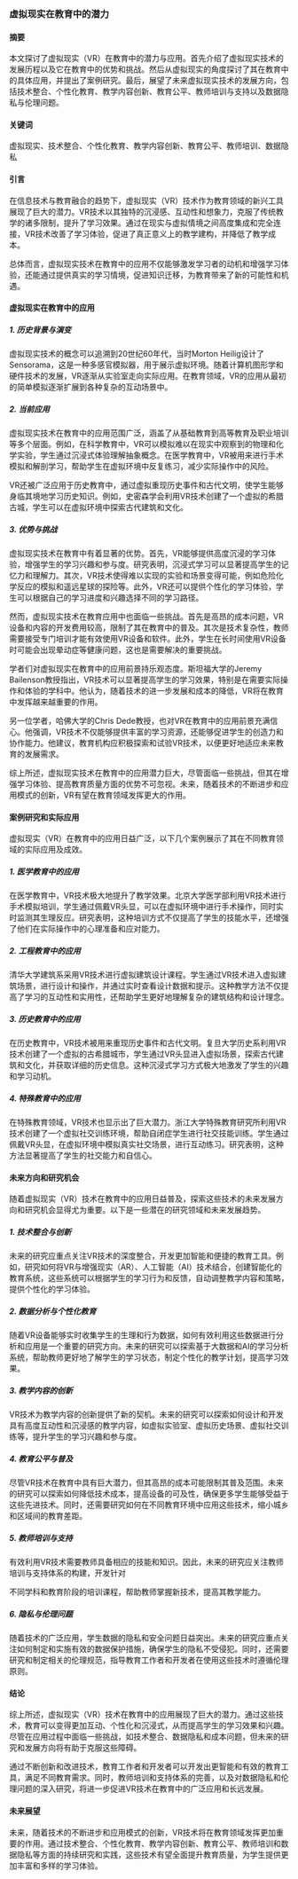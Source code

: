 

### 虚拟现实在教育中的潜力

#### 摘要

本文探讨了虚拟现实（VR）在教育中的潜力与应用。首先介绍了虚拟现实技术的发展历程以及它在教育中的优势和挑战。然后从虚拟现实的角度探讨了其在教育中的具体应用，并提出了案例研究。最后，展望了未来虚拟现实技术的发展方向，包括技术整合、个性化教育、教学内容创新、教育公平、教师培训与支持以及数据隐私与伦理问题。

#### 关键词

虚拟现实、技术整合、个性化教育、教学内容创新、教育公平、教师培训、数据隐私

#### 引言
在信息技术与教育融合的趋势下，虚拟现实（VR）技术作为教育领域的新兴工具展现了巨大的潜力。VR技术以其独特的沉浸感、互动性和想象力，克服了传统教学的诸多限制，提升了学习效果。通过在现实与虚拟情境之间高度集成和完全连接，VR技术改善了学习体验，促进了真正意义上的教学建构，并降低了教学成本。

总体而言，虚拟现实技术在教育中的应用不仅能够激发学习者的动机和增强学习体验，还能通过提供真实的学习情境，促进知识迁移，为教育带来了新的可能性和机遇。

#### 虚拟现实在教育中的应用

##### 1. 历史背景与演变

虚拟现实技术的概念可以追溯到20世纪60年代，当时Morton Heilig设计了Sensorama，这是一种多感官模拟器，用于展示虚拟环境。随着计算机图形学和硬件技术的发展，VR逐渐从实验室走向实际应用。在教育领域，VR的应用从最初的简单模拟逐渐扩展到各种复杂的互动场景中。

##### 2. 当前应用

虚拟现实技术在教育中的应用范围广泛，涵盖了从基础教育到高等教育及职业培训等多个层面。例如，在科学教育中，VR可以模拟难以在现实中观察到的物理和化学实验，学生通过沉浸式体验理解抽象概念。在医学教育中，VR被用来进行手术模拟和解剖学习，帮助学生在虚拟环境中反复练习，减少实际操作中的风险。

VR还被广泛应用于历史教育中，通过虚拟重现历史事件和古代文明，使学生能够身临其境地学习历史知识。例如，史密森学会利用VR技术创建了一个虚拟的希腊古城，学生可以在虚拟环境中探索古代建筑和文化。

##### 3. 优势与挑战

虚拟现实技术在教育中有着显著的优势。首先，VR能够提供高度沉浸的学习体验，增强学生的学习兴趣和参与度。研究表明，沉浸式学习可以显著提高学生的记忆力和理解力。其次，VR技术使得难以实现的实验和场景变得可能，例如危险化学反应的模拟和遥远星球的探险等。此外，VR还可以提供个性化的学习体验，学生可以根据自己的学习进度和兴趣选择不同的学习路径。

然而，虚拟现实技术在教育应用中也面临一些挑战。首先是高昂的成本问题，VR设备和内容的开发费用较高，限制了其在教育中的普及。其次是技术复杂性，教师需要接受专门培训才能有效使用VR设备和软件。此外，学生在长时间使用VR设备时可能会出现晕动症等健康问题，这也是需要解决的重要挑战。

学者们对虚拟现实在教育中的应用前景持乐观态度。斯坦福大学的Jeremy Bailenson教授指出，VR技术可以显著提高学生的学习效果，特别是在需要实际操作和体验的学科中。他认为，随着技术的进一步发展和成本的降低，VR将在教育中发挥越来越重要的作用。

另一位学者，哈佛大学的Chris Dede教授，也对VR在教育中的应用前景充满信心。他强调，VR技术不仅能够提供丰富的学习资源，还能够促进学生的创造力和协作能力。他建议，教育机构应积极探索和试验VR技术，以便更好地适应未来教育的发展需求。

综上所述，虚拟现实技术在教育中的应用潜力巨大，尽管面临一些挑战，但其在增强学习体验、提高教育质量方面的优势不可忽视。未来，随着技术的不断进步和应用模式的创新，VR有望在教育领域发挥更大的作用。

#### 案例研究和实际应用

虚拟现实（VR）在教育中的应用日益广泛，以下几个案例展示了其在不同教育领域的实际应用及成效。

##### 1. 医学教育中的应用

在医学教育中，VR技术极大地提升了教学效果。北京大学医学部利用VR技术进行手术模拟培训，学生通过佩戴VR头显，可以在虚拟环境中进行手术操作，同时实时监测其生理反应。研究表明，这种培训方式不仅提高了学生的技能水平，还增强了他们在实际操作中的心理准备和应对能力。

##### 2. 工程教育中的应用

清华大学建筑系采用VR技术进行虚拟建筑设计课程。学生通过VR技术进入虚拟建筑场景，进行设计和操作，并通过实时查看设计数据和提示。这种教学方法不仅提高了学习的互动性和实用性，还帮助学生更好地理解复杂的建筑结构和设计理念。

##### 3. 历史教育中的应用

在历史教育中，VR技术被用来重现历史事件和古代文明。复旦大学历史系利用VR技术创建了一个虚拟的古希腊城市，学生通过VR头显进入虚拟场景，探索古代建筑和文化，并获取详细的历史信息。这种沉浸式学习方式极大地激发了学生的兴趣和学习动机。

##### 4. 特殊教育中的应用

在特殊教育领域，VR技术也显示出了巨大潜力。浙江大学特殊教育研究所利用VR技术创建了一个虚拟社交训练环境，帮助自闭症学生进行社交技能训练。学生通过佩戴VR头显，在虚拟环境中模拟真实社交场景，进行互动练习。研究表明，这种方法显著提高了学生的社交能力和自信心。

#### 未来方向和研究机会

随着虚拟现实（VR）技术在教育中的应用日益普及，探索这些技术的未来发展方向和研究机会显得尤为重要。以下是一些潜在的研究领域和未来发展趋势。

##### 1. 技术整合与创新

未来的研究应重点关注VR技术的深度整合，开发更加智能和便捷的教育工具。例如，研究如何将VR与增强现实（AR）、人工智能（AI）技术结合，创建智能化的教育系统，这些系统可以根据学生的学习行为和反馈，自动调整教学内容和策略，提供个性化的学习体验。

##### 2. 数据分析与个性化教育

随着VR设备能够实时收集学生的生理和行为数据，如何有效利用这些数据进行分析和应用是一个重要的研究方向。未来的研究可以探索基于大数据和AI的学习分析系统，帮助教师更好地了解学生的学习状态，制定个性化的教学计划，提高学习效果。

##### 3. 教学内容的创新

VR技术为教学内容的创新提供了新的契机。未来的研究可以探索如何设计和开发具有高度互动性和沉浸感的教学内容，如虚拟实验室、虚拟历史场景、虚拟社交训练等，提升学生的学习兴趣和参与度。

##### 4. 教育公平与普及

尽管VR技术在教育中具有巨大潜力，但其高昂的成本可能限制其普及范围。未来的研究可以探索如何降低技术成本，提高设备的可及性，确保更多学生能够受益于这些先进技术。同时，还需要研究如何在不同教育环境中应用这些技术，缩小城乡和区域间的教育差距。

##### 5. 教师培训与支持

有效利用VR技术需要教师具备相应的技能和知识。因此，未来的研究应关注教师培训与支持体系的构建，开发针对

不同学科和教育阶段的培训课程，帮助教师掌握新技术，提高其教学能力。

##### 6. 隐私与伦理问题

随着技术的广泛应用，学生数据的隐私和安全问题日益突出。未来的研究应重点关注如何制定和实施有效的数据保护措施，确保学生的隐私不受侵犯。同时，还需要研究和制定相关的伦理规范，指导教育工作者和开发者在使用这些技术时遵循伦理原则。

#### 结论

综上所述，虚拟现实（VR）技术在教育中的应用展现了巨大的潜力。通过这些技术，教育可以变得更加互动、个性化和沉浸式，从而提高学生的学习效果和兴趣。尽管在应用过程中面临一些挑战，如技术整合、数据隐私和成本问题，但未来的研究和发展方向将有助于克服这些障碍。

通过不断创新和改进技术，教育工作者和开发者可以开发出更智能和有效的教育工具，满足不同教育需求。同时，教师培训和支持体系的完善，以及对数据隐私和伦理问题的深入研究，将进一步促进VR技术在教育中的广泛应用和长远发展。

#### 未来展望

未来，随着技术的不断进步和应用模式的创新，VR技术将在教育领域发挥更加重要的作用。通过技术整合、个性化教育、教学内容创新、教育公平、教师培训和数据隐私等方面的持续研究和实践，这些技术有望全面提升教育质量，为学生提供更加丰富和多样的学习体验。